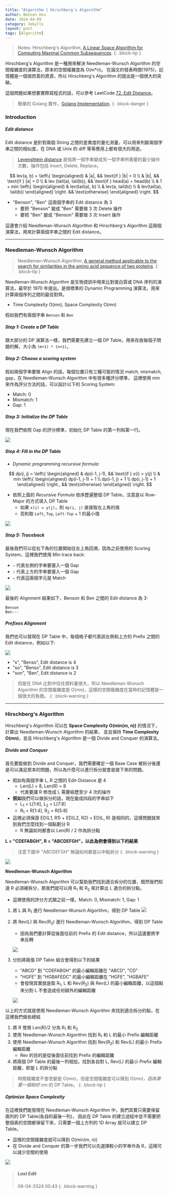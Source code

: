 ```yaml
---
title: "Algorithm | Hirschberg's Algorithm"
author: Benson Hsu
date: 2024-04-09
category: Jekylls
layout: post
tags: [Algorithm]
---
```


> Notes: Hirschberg's Algorithm, [A Linear Space Algorithm for Computing Maximal Common Subsequences]. 
{: .block-tip }

Hirschberg's Algorithm 是一種用來解決 Needleman-Wunsch Algorithm 的空間複雜度的演算法，原本的空間複雜度為 O(m*n)。
在論文的發表時間(1975)，記憶體是一個很昂貴的資源，所以 Hirschberg's Algorithm 的提出是一個很大的突破。

這個問題如果想要實際寫程式的話，可以參考 LeetCode [72. Edit Distance]。

> 簡單的 Golang 實作，[Golang Implementation].
{: .block-danger }

### Introduction

##### Edit distance

Edit distance 是針對兩個 String 之間的差異度的量化測量，可以用來判斷兩個字串之間的相似度，在 DNA 或 Unix 的 diff 等等應用上都有很大的用途。

> [Levenshtein distance] 是指將一個字串變成另一個字串所需要的最少操作次數，操作包括 Insert, Delete, Replace。

$$
lev(a, b) =
\left\{
\begin{aligned}
& |a|, && \text{if } |b| = 0 \\
& |b|, && \text{if } |a| = 0 \\
& lev (tail(a), tail(b)), && \text{if } head(a) = head(b) \\
& 1 + min \left\{
    \begin{aligned}
        & lev(tail(a), b) \\
        & lev(a, tail(b)) \\
        & lev(tail(a), tail(b))
    \end{aligned}
    \right. && \text{otherwise}
\end{aligned}
\right.
$$

-   "Benson", "Ben" 這兩個字串的 Edit distance 為 3
    -   要把 "Benson" 變成 "Ben" 需要做 3 次 Delete 操作
    -   要把 "Ben" 變成 "Benson" 需要做 3 次 Insert 操作

這邊會介紹 Needleman-Wunsch Algorithm 和 Hirschberg's Algorithm 這兩個演算法，用來計算兩個字串之間的 Edit distance。

---

### Needleman-Wunsch Algorithm

> Needleman-Wunsch Algorithm, [A general method applicable to the search for similarities in the amino acid sequence of two proteins].
{: .block-tip }

Needleman-Wunsch Algorithm 是生物資訊中用來比對蛋白質或 DNA 序列的演算法，最早於 1970 年提出。是很標準的 Dynamic Programming 演算法，用來計算兩個序列之間的最佳對齊。

-   Time Complexity O(mn), Space Complexity O(mn)

假如我們有兩個字串 `Benson` 和 `Ben`

##### Step 1: Create a DP Table

跟大部分的 DP 演算法一樣，我們需要先建立一個 DP Table，用來存放每個子問題的解，大小為 `(m+1) * (n+1)`。

##### Step 2: Choose a scoring system

假如兩個字串要做 Align 的話，每個位置只有三種可能的情況 match, mismatch, gap，在 Needleman-Wunsch Algorithm 中有很多種評分標準，
這裡使用 min 來作為評分方法的話，可以設計以下的 Scoring System:

-   Match: 0
-   Mismatch: 1
-   Gap: 1

##### Step 3: Initialize the DP Table

現在我們依照 Gap 的評分標準，初始化 DP Table 的第一列和第一行。

![](/image/2024/04-09-hirschbergs_algorithm/1.jpg)

##### Step 4: Fill in the DP Table

-   *Dynamic programming recursive formula:*

$$
dp(i, j) =
\left\{
\begin{aligned}
& dp(i-1, j-1), && \text{if } x(i) = y(j) \\
& min \left\{
    \begin{aligned}
        dp(i-1, j-1) + 1 \\
        dp(i-1, j) + 1 \\
        dp(i, j-1) + 1
    \end{aligned}
    \right., && \text{otherwise}
\end{aligned}
\right.
$$

-   依照上面的 *Recursive Formula* 依序歷遍整個 DP Table，注意是以 Row-Major 的方式填入 DP Table
    -   如果 `x(i) = y(j)`，則 `dp(i, j)` 直接取左上角的值
    -   否則取 `Left`, `Top`, `Left-Top` + 1 的最小值

![](/image/2024/04-09-hirschbergs_algorithm/2.jpg)

##### Step 5: Traceback

最後我們可以從右下角的位置開始往左上角回溯，因為之前使用的 Scoring System，這裡我們使用 Min trace back:
-   `⇦` 代表左側的字串要塞入一個 Gap
-   `⇧` 代表上方的字串要塞入一個 Gap
-   `⇖` 代表這兩個字元是 Match

![](/image/2024/04-09-hirschbergs_algorithm/3.jpg)

最後的 Alignment 結果如下，Benson 和 Ben 之間的 Edit distance 為 3:

```
Benson
Ben---
```

##### Prefixes Alignment

我們也可以發現在 DP Table 中，每個格子都代表該左側和上方的 Prefix 之間的 Edit distance，例如以下:

![](/image/2024/04-09-hirschbergs_algorithm/4.jpg)

-   "s", "Benso", Edit distance is 4
-   "so", "Benso", Edit distance is 3
-   "son", "Ben", Edit distance is 2

> 但是在 DNA 比對中往往資料量很大，所以 Needleman-Wunsch Algorithm 的空間複雜度是 O(mn)，這樣的空間複雜度在當時的記憶體是一個很大的負擔。
{: .block-warning }

---

### Hirschberg's Algorithm

Hirschberg's Algorithm 可以在 **Space Complexity O(min(m, n))** 的情況下，計算出 Needleman-Wunsch Algorithm 的結果，
並且保持 **Time Complexity O(mn)**，並且 Hirschberg's Algorithm 是一個 Divide and Conquer 的演算法。

##### Divide and Conquer

首先要能做到 Divide and Conquer，我們需要確定一個 Base Case 被拆分後還是可以滿足原本的問題，所以為什麼可以進行拆分就會是接下來的問題。

-   假如有兩個字串 L, R 之間的 Edit-Distance 是 4
    -   Len(L) = 8, Len(R) = 8
    -   代表要講 R 修改成 L 需要經歷至少 4 次的操作
-   **假如**我們可以做拆分的話，現在變成四段的字串如下
    -   L<sub>1</sub> = L[1:6], L<sub>2</sub> = L[7:8]
    -   R<sub>1</sub> = R[1:4], R<sub>2</sub> = R[5:8]
-   這裡必須保證 ED(L1, R1) + ED(L2, R2) = ED(L, R) 是相同的，這樣問題就來到我們怎麼找到一個點劃分 R
    -   R 無論如何都會以 Len(R) / 2 作為拆分點

**L = "CDEFABGH", R = "ABCDEFGH"，以此為例會得到以下的結果**

> 注意下圖中 "ABCDEFGH" 無論如何都是以中點拆分
{: .block-warning }

![](/image/2024/04-09-hirschbergs_algorithm/5.jpg)

**Needleman-Wunsch Algorithm** 

Needleman-Wunsch Algorithm 可以幫助我們找到適合拆分的位置，既然我們知道 R 必須被拆分，那我們就可以用 R<sub>1</sub> 和 R<sub>2</sub> 來計算出 L 適合的拆分點。
-   這裡使用的評分方式跟之前一樣，Match: 0, Mismatch: 1, Gap: 1

1.  將 L 與 R<sub>1</sub> 進行 Needleman-Wunsch Algorithm，得到 DP Table
    ![](/image/2024/04-09-hirschbergs_algorithm/6.jpg)
2.  將 Rev(L) 與 Rev(R<sub>2</sub>) 進行 Needleman-Wunsch Algorithm，得到 DP Table
    -   因為我們要計算從後面往前的 Prefix 的 Edit distance，所以這邊要將字串反轉
    
    ![](/image/2024/04-09-hirschbergs_algorithm/7.jpg)
3.  分別將兩張 DP Table 組合會得到以下的結果
    -   "ABCD" 到 "CDEFABGH" 的最小編輯距離在 "ABCD", "CD" 
    -   "HGFE" 到 "HGBAFEDC" 的最小編輯距離在 "HGFE", "HGBAFE" 
    -   會發現其實就是取 R<sub>1</sub>, L 和 Rev(R<sub>2</sub>) 與 Rev(L) 的最小編輯距離，以這個點來分割 L 不會造成任何額外的編輯距離

    ![](/image/2024/04-09-hirschbergs_algorithm/8.jpg)

以上的方式就是使用 Needleman-Wunsch Algorithm 來找到適合拆分的點，在這裡我們做些總結
1.  將 R 使用 Len(R)/2 分為 R<sub>1</sub> 和 R<sub>2</sub>
2.  使用 Needleman-Wunsch Algorithm 找到 R<sub>1</sub> 和 L 的最小 Prefix 編輯距離
3.  使用 Needleman-Wunsch Algorithm 找到 Rev(R<sub>2</sub>) 和 Rev(L) 的最小 Prefix 編輯距離
    -   Rev 的目的是從後面往前找到 Prefix 的編輯距離
4.  將兩個 DP Table 的最後一列相加，找到各自對 L, Rev(L) 的最小 Prefix 編輯距離，即是 L 的拆分點

> 時間複雜度不會改變是 O(mn)，但是空間複雜度可以降到 O(m*n)，因為需要一個剛好 m*n 的 DP Table。
{: .block-tip }

##### Optimize Space Complexity

在這裡我們能發現在 Needleman-Wunsch Algorithm 中，我們其實只需要保留兩列的 DP Table(各自的最後一列)，
因此在 DP Table 的建立過程中並不需要把整個表的空間都保留下來，只需要一個上方列的 1D Array 就可以建立 DP Table。

-   這樣的空間複雜度就可以降到 O(min(m, n))
-   在 Divide and Conquer 的第一步我們可以先選擇較小的字串作為 R，這樣可以減少空間的使用

![](/image/2024/04-09-hirschbergs_algorithm/9.jpg)

> ##### Last Edit
> 06-04-2024 00:43
{: .block-warning }

[A Linear Space Algorithm for Computing Maximal Common Subsequences]: https://dl.acm.org/doi/10.1145/360825.360861
[A general method applicable to the search for similarities in the amino acid sequence of two proteins]: https://www.sciencedirect.com/science/article/abs/pii/0022283670900574?via%3Dihub

[Levenshtein distance]: https://en.wikipedia.org/wiki/Levenshtein_distance

[72. Edit Distance]: https://leetcode.com/problems/edit-distance

[Golang Implementation]: https://gist.github.com/Hotshot824/888d00c7066b0016c95fc3a1bd441ea9